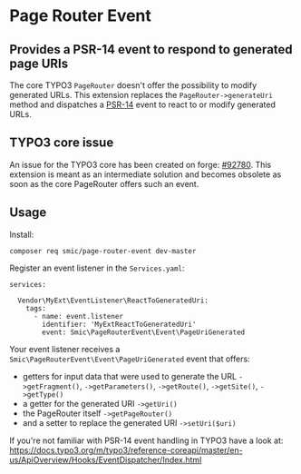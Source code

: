 # Page Router Event
## Provides a PSR-14 event to respond to generated page URIs

The core TYPO3 `PageRouter` doesn't offer the possibility to modify generated URLs. This extension replaces the `PageRouter->generateUri` method and
dispatches a [PSR-14](https://www.php-fig.org/psr/psr-14/) event to react to or modify generated URLs.

## TYPO3 core issue

An issue for the TYPO3 core has been created on forge: [#92780](https://forge.typo3.org/issues/92780).
This extension is meant as an intermediate solution and becomes obsolete as soon as the core PageRouter offers such an event.

## Usage

Install:

`composer req smic/page-router-event dev-master`

Register an event listener in the `Services.yaml`:

````
services:

  Vendor\MyExt\EventListener\ReactToGeneratedUri:
    tags:
      - name: event.listener
        identifier: 'MyExtReactToGeneratedUri'
        event: Smic\PageRouterEvent\Event\PageUriGenerated
````

Your event listener receives a `Smic\PageRouterEvent\Event\PageUriGenerated` event that offers:

* getters for input data that were used to generate the URL `->getFragment()`, `->getParameters()`, `->getRoute()`, `->getSite()`, `->getType()`
* a getter for the generated URI `->getUri()`
* the PageRouter itself `->getPageRouter()`
* and a setter to replace the generated URI `->setUri($uri)`

If you're not familiar with PSR-14 event handling in TYPO3 have a look at: https://docs.typo3.org/m/typo3/reference-coreapi/master/en-us/ApiOverview/Hooks/EventDispatcher/Index.html
